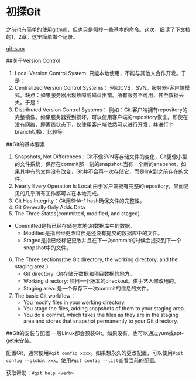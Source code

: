 # 初探Git

之前也有简单的使用github，但也只是照抄一些基本的命令。这次，细读了下文档的1，2章。这里简单做个记录。

[git-scm][1]

##关于Version Control
1. Local Version Control System: 只能本地使用，不能与其他人合作开发。于是：
2. Centralized Version Control Systems： 例如CVS，SVN。服务器-客户端模式。缺点：如果服务器出现故障或磁盘出错。所有服务不可用，甚至数据丢失。于是：
3. Distributed Version Control Systems： 例如：Git.客户端拥有repository的完整镜像。如果服务器受到损坏，可以使用客户端的repository恢复。即使在没有网络，即离线状态下，仅使用客户端依然可以进行开发，并进行个branch切换，比较等。

##Git的基本要素
1. Snapshots, Not Differences：Git不像SVN等存储文件的变化，Git更像小型的文件系统，保存在commit那一刻的snapshot.当有一个新的snapshot，如果其中有的文件没有改变，Git并不会再一次存储它，而是link到之前存在的文件。
2. Nearly Every Operation Is Local:由于客户端拥有完整的repository，显而易见的几乎所有工作都可以在本地完成。
3. Git Has Integrity：Git用SHA-1 hash确保文件的完整性。
4. Git Generally Only Adds Data
5. The Three States(committed, modified, and staged). 
  * Committed是指已经存储在本地Git数据库中的数据。
	* Modified是指已经更改过但是还没有提交的数据库中的文件。
	* Staged是指已经标记更改并且在下一次commit的时候会提交到下一个snapshot中的文件。
6. The Three sections(the Git directory, the working directory, and the staging area.）
	* Git directory: Git存储元数据和项目数据的地方。
	* Working directory: 项目一个版本的checkout。供手艺人修改用的。
	* Staging area: 是一个保存下一次commit的信息的文件。
7. The basic Git workflow：
	* You modify files in your working directory.
	* You stage the files, adding snapshots of them to your staging area.
	* You do a commit, which takes the files as they are in the staging area and stores that snapshot permanently to your Git directory.

##Git的安装与配置
一般Linux都会预装Git。如果没有，也可以通过yum或apt-get来安装。

配置Git，通常使用`#git config xxxx`。如果想永久的更改配置，可以使用`#git config --global xxx`。使用`#git config --list`查看当前的配置。

获取帮助：`#git help <verb>`

[1]:http://git-scm.com/book/en/Getting-Started






